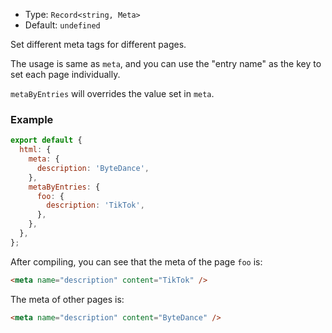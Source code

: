 - Type: `Record<string, Meta>`
- Default: `undefined`

Set different meta tags for different pages.

The usage is same as `meta`, and you can use the "entry name" as the key to set each page individually.

`metaByEntries` will overrides the value set in `meta`.

### Example

```js
export default {
  html: {
    meta: {
      description: 'ByteDance',
    },
    metaByEntries: {
      foo: {
        description: 'TikTok',
      },
    },
  },
};
```

After compiling, you can see that the meta of the page `foo` is:

```html
<meta name="description" content="TikTok" />
```

The meta of other pages is:

```html
<meta name="description" content="ByteDance" />
```
